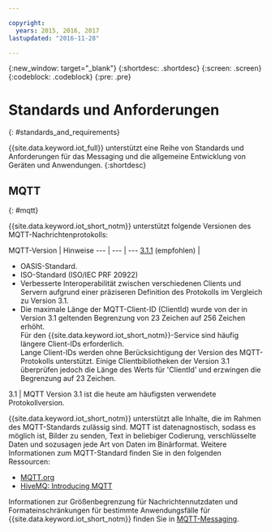 ```yaml
---

copyright:
  years: 2015, 2016, 2017
lastupdated: "2016-11-28"

---
```


{:new_window: target="\_blank"}
{:shortdesc: .shortdesc}
{:screen: .screen}
{:codeblock: .codeblock}
{:pre: .pre}
# Standards und Anforderungen
{: #standards_and_requirements}

{{site.data.keyword.iot_full}} unterstützt eine Reihe von Standards und Anforderungen für das Messaging und die allgemeine Entwicklung von Geräten und Anwendungen.
{:shortdesc}


<!-- ## Blockchain
{: #blockchain}

{{site.data.keyword.iot_short_notm}} supports the following versions of the Hyperledger fabric:
- 0.5

## Python
{: #python}

Support for MQTT over SSL requires at least Python v2.7.9 or v3.4, and OpenSSL v1.0.1.
-->

## MQTT
{: #mqtt}

{{site.data.keyword.iot_short_notm}} unterstützt folgende Versionen des MQTT-Nachrichtenprotokolls:

MQTT-Version | Hinweise
--- | --- | ---
[3.1.1](https://www.oasis-open.org/standards#mqttv3.1.1) (empfohlen)  | <ul><li>OASIS-Standard.<li>ISO-Standard (ISO/IEC PRF 20922) <li>Verbesserte Interoperabilität zwischen verschiedenen Clients und Servern aufgrund einer präziseren Definition des Protokolls im Vergleich zu Version 3.1.   <li>Die maximale Länge der MQTT-Client-ID (ClientId) wurde von der in Version 3.1 geltenden Begrenzung von 23 Zeichen auf 256 Zeichen erhöht. </br>Für den {{site.data.keyword.iot_short_notm}}-Service sind häufig längere Client-IDs erforderlich. </br>Lange Client-IDs werden ohne Berücksichtigung der Version des MQTT-Protokolls unterstützt. Einige Clientbibliotheken der Version 3.1 überprüfen jedoch die Länge des Werts für 'ClientId' und erzwingen die Begrenzung auf 23 Zeichen.</ul>
3.1 | MQTT Version 3.1 ist die heute am häufigsten verwendete Protokollversion.

{{site.data.keyword.iot_short_notm}} unterstützt alle Inhalte, die im Rahmen des MQTT-Standards zulässig sind. MQTT ist datenagnostisch, sodass es möglich ist, Bilder zu senden, Text in beliebiger Codierung, verschlüsselte Daten und sozusagen jede Art von Daten im Binärformat. Weitere Informationen zum MQTT-Standard finden Sie in den folgenden Ressourcen:
- [MQTT.org](http://mqtt.org/)
- [HiveMQ: Introducing MQTT](http://www.hivemq.com/blog/mqtt-essentials-part-1-introducing-mqtt)

Informationen zur Größenbegrenzung für Nachrichtennutzdaten und Formateinschränkungen für bestimmte Anwendungsfälle für {{site.data.keyword.iot_short_notm}} finden Sie in [MQTT-Messaging](mqtt/index.html).
